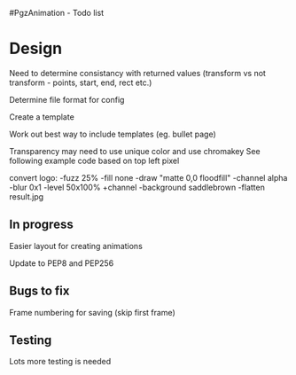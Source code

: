 #PgzAnimation - Todo list


# Design
Need to determine consistancy with returned values 
(transform vs not transform - points, start, end, rect etc.)

Determine file format for config 

Create a template

Work out best way to include templates (eg. bullet page)

Transparency may need to use unique color and use chromakey
See following example code based on top left pixel

convert logo: -fuzz 25% -fill none -draw "matte 0,0 floodfill" -channel alpha -blur 0x1 -level 50x100% +channel -background saddlebrown -flatten result.jpg

## In progress

Easier layout for creating animations

Update to PEP8 and PEP256

## Bugs to fix

Frame numbering for saving (skip first frame)

## Testing
Lots more testing is needed
